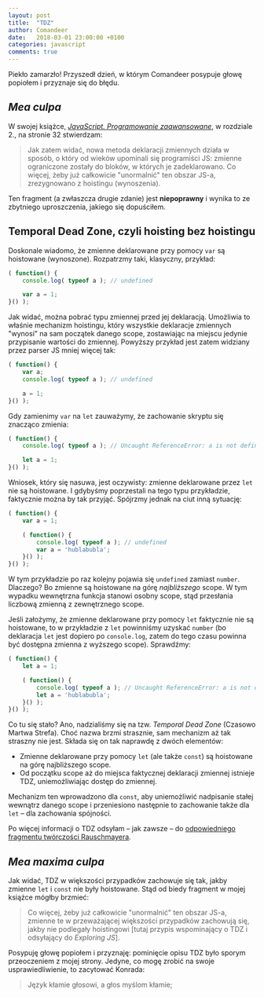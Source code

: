 ```yaml
---
layout: post
title:  "TDZ"
author: Comandeer
date:   2018-03-01 23:00:00 +0100
categories: javascript
comments: true
---
```


Piekło zamarzło! Przyszedł dzień, w którym Comandeer posypuje głowę popiołem i przyznaje się do błędu.

## <i lang="la">Mea culpa</i>

W swojej książce, [<i>JavaScript. Programowanie zaawansowane</i>](https://helion.pl/ksiazki/javascript-programowanie-zaawansowane-tomasz-comandeer-jakut,jascpz.htm), w rozdziale 2., na stronie 32 stwierdzam:

>   Jak zatem widać, nowa metoda deklaracji zmiennych działa w sposób, o który od wieków upominali się programiści JS: zmienne ograniczone zostały do bloków, w których je zadeklarowano. Co więcej, żeby już całkowicie "unormalnić" ten obszar JS-a, zrezygnowano z hoistingu (wynoszenia).

Ten fragment (a zwłaszcza drugie zdanie) jest **niepoprawny** i wynika to ze zbytniego uproszczenia, jakiego się dopuściłem.

## Temporal Dead Zone, czyli hoisting bez hoistingu

Doskonale wiadomo, że zmienne deklarowane przy pomocy `var` są hoistowane (wynoszone). Rozpatrzmy taki, klasyczny, przykład:

```javascript
( function() {
	console.log( typeof a ); // undefined

	var a = 1;
}() );
```

Jak widać, można pobrać typu zmiennej przed jej deklaracją. Umożliwia to właśnie mechanizm hoistingu, który wszystkie deklaracje zmiennych "wynosi" na sam początek danego scope, zostawiając na miejscu jedynie przypisanie wartości do zmiennej. Powyższy przykład jest zatem widziany przez parser JS mniej więcej tak:

```javascript
( function() {
	var a;
	console.log( typeof a ); // undefined

	a = 1;
}() );
```

Gdy zamienimy `var` na `let` zauważymy, że zachowanie skryptu się znacząco zmienia:

```javascript
( function() {
	console.log( typeof a ); // Uncaught ReferenceError: a is not defined

	let a = 1;
}() );
```

Wniosek, który się nasuwa, jest oczywisty: zmienne deklarowane przez `let` nie są hoistowane. I gdybyśmy poprzestali na tego typu przykładzie, faktycznie można by tak przyjąć. Spójrzmy jednak na ciut inną sytuację:

```javascript
( function() {
	var a = 1;

	( function() {
		console.log( typeof a ); // undefined
		var a = 'hublabubla';
	}() );
}() );
```

W tym przykładzie po raz kolejny pojawia się `undefined` zamiast `number`. Dlaczego? Bo zmienne są hoistowane na górę _najbliższego_ scope. W tym wypadku wewnętrzna funkcja stanowi osobny scope, stąd przesłania liczbową zmienną z zewnętrznego scope.

Jeśli założymy, że zmienne deklarowane przy pomocy `let` faktycznie nie są hoistowane, to w przykładzie z `let` powinniśmy uzyskać `number` (bo deklaracja `let` jest dopiero po `console.log`, zatem do tego czasu powinna być dostępna zmienna z wyższego scope). Sprawdźmy:

```javascript
( function() {
	let a = 1;

	( function() {
		console.log( typeof a ); // Uncaught ReferenceError: a is not defined
		let a = 'hublabubla';
	}() );
}() );
```

Co tu się stało? Ano, nadzialiśmy się na tzw. <i lang="en">Temporal Dead Zone</i> (Czasowo Martwa Strefa). Choć nazwa brzmi strasznie, sam mechanizm aż tak straszny nie jest. Składa się on tak naprawdę z dwóch elementów:

*   Zmienne deklarowane przy pomocy `let` (ale także `const`) są hoistowane na górę najbliższego scope.
*   Od początku scope aż do miejsca faktycznej deklaracji zmiennej istnieje TDZ, uniemożliwiając dostęp do zmiennej.

Mechanizm ten wprowadzono dla `const`, aby uniemożliwić nadpisanie stałej wewnątrz danego scope i przeniesiono następnie to zachowanie także dla `let` – dla zachowania spójności.

Po więcej informacji o TDZ odsyłam – jak zawsze – do [odpowiedniego fragmentu twórczości Rauschmayera](http://exploringjs.com/es6/ch_variables.html#sec_temporal-dead-zone).

## <i lang="la">Mea maxima culpa</i>

Jak widać, TDZ w większości przypadków zachowuje się tak, jakby zmienne `let` i `const` nie były hoistowane. Stąd od biedy fragment w mojej książce mógłby brzmieć:

>   Co więcej, żeby już całkowicie "unormalnić" ten obszar JS-a, zmienne te w przeważającej większości przypadków zachowują się, jakby nie podlegały hoistingowi [tutaj przypis wspominający o TDZ i odsyłający do <i>Exploring JS</i>].

Posypuję głowę popiołem i przyznaję: pominięcie opisu TDZ było sporym przeoczeniem z mojej strony. Jedyne, co mogę zrobić na swoje usprawiedliwienie, to zacytować Konrada:

>   Język kłamie głosowi, a głos myślom kłamie;